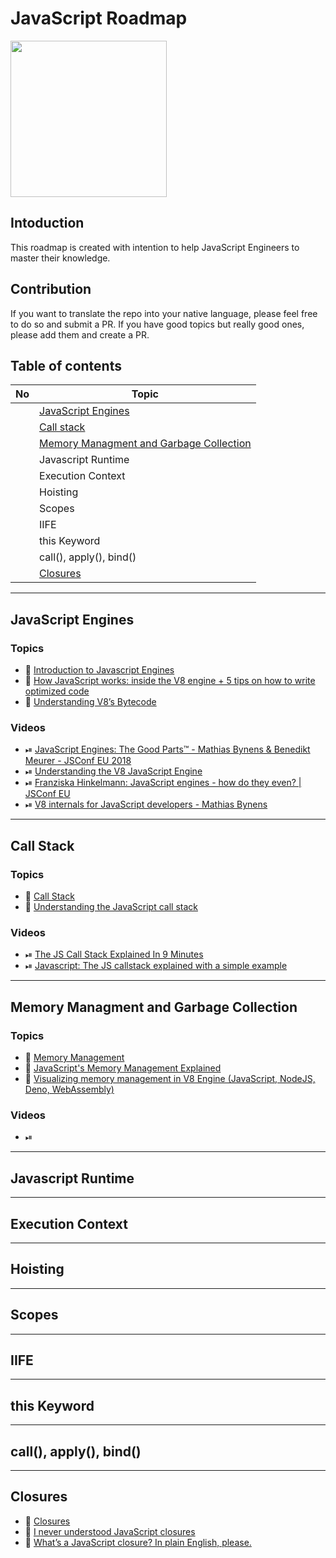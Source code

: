 # JavaScript Roadmap

<img src="https://upload.wikimedia.org/wikipedia/commons/thumb/9/99/Unofficial_JavaScript_logo_2.svg/2048px-Unofficial_JavaScript_logo_2.svg.png" width="250" height="250" />

## Intoduction
This roadmap is created with intention to help JavaScript Engineers to master their knowledge.

## Contribution
If you want to translate the repo into your native language, please feel free to do so and submit a PR. If you have good topics but really good ones, please add them and create a PR.

## Table of contents
| No | Topic
| ------- | ---
|  | [JavaScript Engines](#javaScript-engines)
|  | [Call stack](#call-stack)
|  | [Memory Managment and Garbage Collection](#memory-managment-and-garbage-collection)
|  | Javascript Runtime
|  | Execution Context
|  | Hoisting
|  | Scopes
|  | IIFE
|  | this Keyword
|  | call(), apply(), bind()
|  | [Closures](#closures)

---

## JavaScript Engines

### Topics
- 📝 [Introduction to Javascript Engines](https://www.geeksforgeeks.org/introduction-to-javascript-engines/)
- 📝 [How JavaScript works: inside the V8 engine + 5 tips on how to write optimized code](https://medium.com/sessionstack-blog/how-javascript-works-inside-the-v8-engine-5-tips-on-how-to-write-optimized-code-ac089e62b12e)
- 📝 [Understanding V8’s Bytecode](https://medium.com/dailyjs/understanding-v8s-bytecode-317d46c94775)

### Videos
- ⏯ [JavaScript Engines: The Good Parts™ - Mathias Bynens & Benedikt Meurer - JSConf EU 2018](https://www.youtube.com/watch?v=5nmpokoRaZI)
- ⏯ [Understanding the V8 JavaScript Engine](https://www.youtube.com/watch?v=xckH5s3UuX4)
- ⏯ [Franziska Hinkelmann: JavaScript engines - how do they even? | JSConf EU](https://www.youtube.com/watch?v=p-iiEDtpy6I)
- ⏯ [V8 internals for JavaScript developers - Mathias Bynens](https://www.youtube.com/watch?v=m9cTaYI95Zc)

---

## Call Stack

### Topics
- 📝 [Call Stack](https://developer.mozilla.org/en-US/docs/Glossary/Call_stack)
- 📝 [Understanding the JavaScript call stack](https://medium.com/free-code-camp/understanding-the-javascript-call-stack-861e41ae61d4)

### Videos
- ⏯ [The JS Call Stack Explained In 9 Minutes](https://www.youtube.com/watch?v=W8AeMrVtFLY)
- ⏯ [Javascript: The JS callstack explained with a simple example](https://www.youtube.com/watch?v=w6QGEiQceOM)

---

## Memory Managment and Garbage Collection

### Topics
- 📝 [Memory Management](https://developer.mozilla.org/en-US/docs/Web/JavaScript/Memory_Management)
- 📝 [JavaScript's Memory Management Explained](https://felixgerschau.com/javascript-memory-management/)
- 📝 [Visualizing memory management in V8 Engine (JavaScript, NodeJS, Deno, WebAssembly)](https://deepu.tech/memory-management-in-v8/)

### Videos
- ⏯ []()

---

## Javascript Runtime

---

## Execution Context

---

## Hoisting

---

## Scopes

---

## IIFE

---

## this Keyword

---

## call(), apply(), bind()

---

## Closures
- 📝 [Closures](https://developer.mozilla.org/en-US/docs/Web/JavaScript/Closures)
- 📝 [I never understood JavaScript closures](https://medium.com/dailyjs/i-never-understood-javascript-closures-9663703368e8)
- 📝 [What’s a JavaScript closure? In plain English, please.](https://medium.com/edge-coders/whats-a-javascript-closure-in-plain-english-please-6a1fc1d2ff1c)
